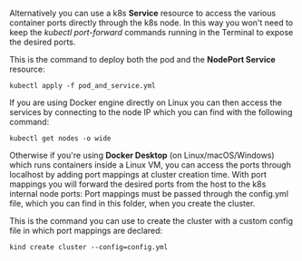 Alternatively you can use a k8s **Service** resource to access the various container ports directly through the k8s node.
In this way you won't need to keep the *kubectl port-forward* commands running in the Terminal to expose the desired ports.

This is the command to deploy both the pod and the **NodePort Service** resource:

```
kubectl apply -f pod_and_service.yml
```

If you are using Docker engine directly on Linux 
you can then access the services by connecting to the node IP which you can find with the following command:

```
kubectl get nodes -o wide
```

Otherwise if you're using **Docker Desktop** (on Linux/macOS/Windows) which runs containers inside a Linux VM, you can access the ports through localhost by adding port mappings at cluster creation time. With port mappings you will forward the desired ports from the host to the k8s internal node ports:
Port mappings must be passed through the config.yml file, which you can find in this folder, when you create the cluster.


This is the command you can use to create the cluster with a custom config file in which port mappings are declared:

```
kind create cluster --config=config.yml
```

